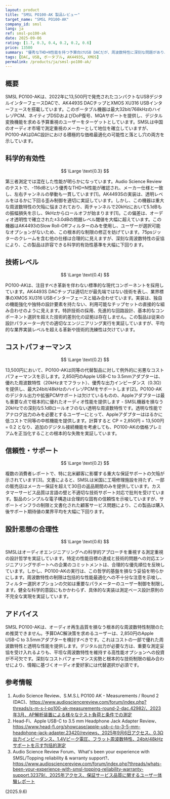 ```yaml
---
layout: product
title: "SMSL PO100-AK 製品レビュー"
target_name: "SMSL PO100-AK"
company_id: smsl
lang: ja
ref: smsl-po100-ak
date: 2025-09-06
rating: [1.7, 0.3, 0.4, 0.2, 0.2, 0.6]
price: 13500
summary: "優秀なTHD+N性能を持つ予算向けUSB DACだが、周波数特性に深刻な問題があり、コストパフォーマンスも劣悪"
tags: [DAC, USB, ポータブル, AK4493S, XMOS]
permalink: /products/ja/smsl-po100-ak/
---
```


## 概要

SMSL PO100-AKは、2022年に13,500円で発売されたコンパクトなUSBデジタルインターフェースDACで、AK4493S DACチップとXMOS XU316 USBインターフェースを搭載しています。このポータブル機器は最大32bit/768kHzのハイレゾPCM、ネイティブDSDおよびDoP復号、MQAサポートを提供し、デジタル変換機能を求める予算重視のユーザーをターゲットとしています。SMSLは中国のオーディオ市場で測定重視のメーカーとして地位を確立していますが、PO100-AKはDAC設計における積極的な価格最適化の可能性と落とし穴の両方を示しています。

## 科学的有効性

$$ \Large \text{0.3} $$

第三者測定では混在した性能が明らかになっています。Audio Science Reviewのテストで、-116dBという優秀なTHD+N性能が確認され、メーカー仕様と一致し、左右チャンネルの挙動も一貫しています[1]。AK4493Sの実装は、透明レベルをはるかに下回る歪み制御を適切に実証しています。しかし、この機器は重大な周波数特性の欠陥に悩まされており、両チャンネルで20kHzにおいて5.1dBもの振幅損失を示し、9kHzからロールオフが始まります[1]。この偏差は、オーディオ透明性で確立された±3.0dBの問題レベル閾値を大幅に超えています。この機器はAK4493のSlow Roll-Offフィルターのみを使用し、ユーザーが選択可能なオプションがないため、この根本的な制限の修正を妨げています。75psジッターのクレームを含む他の仕様は合理的に見えますが、深刻な周波数特性の妥協により、この製品は許容できる科学的有効性基準を大幅に下回ります。

## 技術レベル

$$ \Large \text{0.4} $$

PO100-AKは、注目すべき革新を伴わない標準的な現代コンポーネントを採用しています。AK4493S DACチップは適切だが最先端ではない技術を表し、業界標準のXMOS XU316 USBインターフェースと組み合わせています。実装は、独自の機能強化や独特の設計要素を持たない、利用可能なチップセットの直接的な組み合わせのように見えます。特許技術の採用、先進的な回路設計、基本的なコンポーネント選択を超えた技術的差別化の証拠は存在しません。この製品は従来の設計パラメーター内での適切なエンジニアリング実行を実証していますが、平均的な業界実装レベルを超える革新や技術的洗練性は欠けています。

## コストパフォーマンス

$$ \Large \text{0.2} $$

13,500円において、PO100-AKは同等の代替製品に対して例外的に劣悪なコストパフォーマンスを示します。2,850円のApple USB-C to 3.5mmアダプターは、優れた周波数特性（20kHzまでフラット）、優秀な出力インピーダンス（0.3Ω）を提供し、最大24bit/48kHzのハイレゾPCMをサポートします[2]。PO100-AKのデジタル出力や拡張PCMサポートは欠けているものの、Appleアダプターは最も重要な点で根本的に優れたオーディオ性能を提供します - SMSL機器を損なう20kHzでの深刻な5.1dBロールオフのない透明な周波数特性です。透明な性能でアナログ出力のみを必要とするユーザーにとって、Appleアダプターははるかに低コストで同等の中核機能を提供します。計算すると CP = 2,850円 ÷ 13,500円 = 0.2 となり、追加のデジタル接続機能を考慮しても、PO100-AKの価格プレミアムを正当化することの根本的な失敗を実証しています。

## 信頼性・サポート

$$ \Large \text{0.2} $$

複数の消費者レポートで、特に北米顧客に影響する重大な保証サポートの欠陥が示されています[3]。文書によると、SMSLは米国に工場修理施設を持たず、一部の販売店はメーカー保証を超えて30日の返品期間のみを提供しています。カスタマーサービス品質は言語の壁と不適切な技術サポート対応で批判を受けています。製品のシンプルな電子構造は合理的な固有の信頼性を示唆していますが、サポートインフラの制限と文書化された顧客サービス問題により、この製品は購入後サポート期待値の業界平均を大幅に下回ります。

## 設計思想の合理性

$$ \Large \text{0.6} $$

SMSLはオーディオエンジニアリングへの科学的アプローチを重視する測定重視の設計哲学を実証しています。特定の性能目標の達成と技術的問題への対応エンジニアリングサポートへの企業のコミットメントは、合理的な優先順位を反映しています。しかし、PO100-AKの実行は、この哲学的基盤を損なう妥協を明らかにします。周波数特性の制限は包括的な性能最適化への不十分な注意を示唆し、フィルター選択オプションの欠如は重要なパラメーターのユーザー制御を制限します。健全な科学的意図にもかかわらず、具体的な実装は測定ベース設計原則の不完全な実現を実証しています。

## アドバイス

SMSL PO100-AKは、オーディオ再生品質を損なう根本的な周波数特性制限のため推奨できません。予算DAC解決策を求めるユーザーは、2,850円のApple USB-C to 3.5mmアダプターを検討すべきです。これはコストの一部で優れた周波数特性と透明な性能を提供します。デジタル出力が必要な方は、重要な測定妥協を受け入れるよりも、平坦な周波数特性を維持する高性能オプションへの投資が不可欠です。深刻なコストパフォーマンス劣勢と根本的な技術制限の組み合わせにより、情報に基づくオーディオ愛好家には代替選択が必須です。

## 参考情報

1. Audio Science Review、S.M.S.L PO100 AK - Measurements / Round 2 (DAC)、https://www.audiosciencereview.com/forum/index.php?threads/s-m-s-l-po100-ak-measurements-round-2-dac.42982/、2023年3月、AP解析装置による様々なテスト負荷と条件での測定
2. Head-Fi、Apple USB-C to 3.5 mm Headphone Jack Adapter Review、https://www.head-fi.org/showcase/apple-usb-c-to-3-5-mm-headphone-jack-adapter.23420/reviews、2025年9月6日アクセス、0.3Ω出力インピーダンス、1.4Vピーク電圧、フラット周波数特性、24bit/48kHzサポートを示す包括的測定
3. Audio Science Review Forum、What's been your experience with SMSL/Topping reliability & warranty support?、https://www.audiosciencereview.com/forum/index.php?threads/whats-been-your-experience-with-smsl-topping-reliability-warranty-support.32379/、2025年アクセス、保証サービス品質に関するユーザー体験レポート

(2025.9.6)